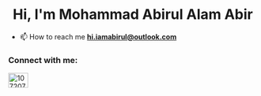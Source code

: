 <h1 align="center">Hi, I'm Mohammad Abirul Alam Abir</h1>

- 📫 How to reach me **hi.iamabirul@outlook.com**

<h3 align="left">Connect with me:</h3>
<p align="left">
<a href="https://stackoverflow.com/users/10720724" target="blank"><img align="center" src="https://cdn.jsdelivr.net/npm/simple-icons@3.0.1/icons/stackoverflow.svg" alt="10720724" height="30" width="40" /></a>
</p>
